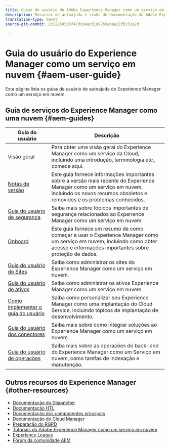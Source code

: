 ```yaml
---
title: Guias do usuário do Adobe Experience Manager como um serviço em nuvem
description: Recursos de autoajuda e links de documentação do Adobe Experience Manager como um serviço em nuvem
translation-type: tm+mt
source-git-commit: 2312250505f47dc84acd1987b5ebae21fd232e2d

---
```



# Guia do usuário do Experience Manager como um serviço em nuvem {#aem-user-guide}

Esta página lista os guias de usuário de autoajuda do Experience Manager como um serviço em nuvem.

## Guia de serviços do Experience Manager como uma nuvem {#aem-guides}

| Guia do usuário | Descrição |
|---|---|
| [Visão geral](/help/overview/home.md) | Para obter uma visão geral do Experience Manager como um serviço da Cloud, incluindo uma introdução, terminologia etc., comece aqui. |
| [Notas de versão](/help/release-notes/home.md) | Este guia fornece informações importantes sobre a versão mais recente do Experience Manager como um serviço em nuvem, incluindo os novos recursos obsoletos e removidos e os problemas conhecidos. |
| [Guia do usuário de segurança](/help/security/home.md) | Saiba mais sobre tópicos importantes de segurança relacionados ao Experience Manager como um serviço em nuvem. |
| [Onboard](/help/onboarding/home.md) | Este guia fornece um resumo de como começar a usar o Experience Manager como um serviço em nuvem, incluindo como obter acesso e informações importantes sobre proteção de dados. |
| [Guia do usuário do Sites](/help/sites-cloud/home.md) | Saiba como administrar os sites do Experience Manager como um serviço em nuvem. |
| [Guia do usuário de ativos](/help/assets/home.md) | Saiba como administrar os ativos Experience Manager como um serviço em nuvem. |
| [Como implementar o guia do usuário](/help/implementing/home.md) | Saiba como personalizar seu Experience Manager como uma implantação do Cloud Service, incluindo tópicos de implantação de desenvolvimento. |
| [Guia do usuário dos conectores](/help/connectors/home.md) | Saiba mais sobre como integrar soluções ao Experience Manager como um serviço em nuvem. |
| [Guia do usuário de operações](/help/operations/home.md) | Saiba mais sobre as operações de back-end do Experience Manager como um Serviço em nuvem, como tarefas de indexação e manutenção. |

## Outros recursos do Experience Manager {#other-resources}

* [Documentação do Dispatcher](/help/implementing/dispatcher/overview.md)
* [Documentação HTL](https://docs.adobe.com/content/help/en/experience-manager-htl/using/overview.html)
* [Documentação dos componentes principais](https://docs.adobe.com/content/help/en/experience-manager-core-components/using/introduction.html)
* [Documentação do Cloud Manager](https://docs.adobe.com/content/help/en/experience-manager-cloud-manager/using/introduction-to-cloud-manager.html)
* [Preparação do RGPD](/help/onboarding/data-privacy-and-protection-readiness/aem-readiness.md)
* [Tutoriais do Adobe Experience Manager como um serviço em nuvem](https://docs.adobe.com/content/help/en/experience-manager-learn/cloud-service/overview.html)
* [Experience League](https://guided.adobe.com/?promoid=K42KVXHD&mv=other#solutions/experience-manager)
* [Fórum da comunidade AEM](https://forums.adobe.com/community/experience-cloud/marketing-cloud/experience-manager)
